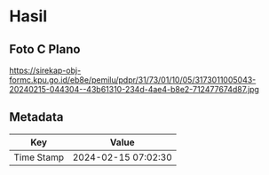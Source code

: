 # Hasil

## Foto C Plano

https://sirekap-obj-formc.kpu.go.id/eb8e/pemilu/pdpr/31/73/01/10/05/3173011005043-20240215-044304--43b61310-234d-4ae4-b8e2-712477674d87.jpg


## Metadata

| Key        | Value               |
| ---------- | ------------------- |
| Time Stamp | 2024-02-15 07:02:30 |



